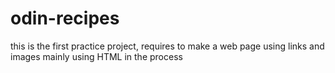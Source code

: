# odin-recipes
this is the first practice project, requires to make a web page using links and images mainly using HTML in the process 
